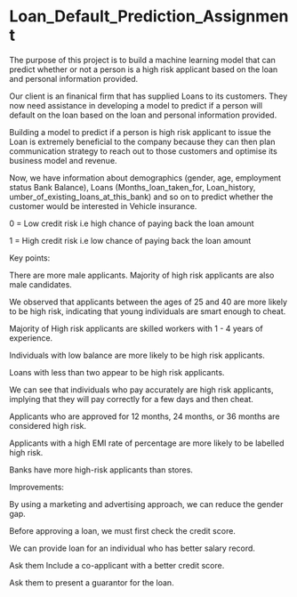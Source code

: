# Loan_Default_Prediction_Assignment
The purpose of this project is to build a machine learning model that can predict whether or not a person is a high risk applicant based on the loan and personal information provided.

Our client is an finanical firm that has supplied Loans to its customers. They now need assistance in developing a model to predict if a person will default on the loan based on the loan and personal information provided.

Building a model to predict if a person is high risk applicant to issue the Loan is extremely beneficial to the company because they can then plan communication strategy to reach out to those customers and optimise its business model and revenue.

Now, we have information about demographics (gender, age, employment status Bank Balance), Loans (Months_loan_taken_for, Loan_history, umber_of_existing_loans_at_this_bank) and so on to predict whether the customer would be interested in Vehicle insurance.

0 = Low credit risk i.e high chance of paying back the loan amount

1 = High credit risk i.e low chance of paying back the loan amount

Key points:

There are more male applicants. Majority of high risk applicants are also male candidates.

We observed that applicants between the ages of 25 and 40 are more likely to be high risk, indicating that young individuals are smart enough to cheat. 

Majority of High risk applicants are skilled workers with 1 - 4 years of experience.

Individuals with low balance are more likely to be high risk applicants.

Loans with less than two appear to be high risk applicants.

We can see that individuals who pay accurately are high risk applicants, implying that they will pay correctly for a few days and then cheat.

Applicants who are approved for 12 months, 24 months, or 36 months are considered high risk.

Applicants with a high EMI rate of percentage are more likely to be labelled high risk.

Banks have more high-risk applicants than stores.

Improvements:

By using a marketing and advertising approach, we can reduce the gender gap.

Before approving a loan, we must first check the credit score.

We can provide loan for an individual who has better salary record.

Ask them Include a co-applicant with a better credit score.

Ask them to present a guarantor for the loan.
